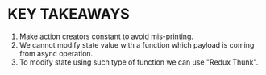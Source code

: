 # KEY TAKEAWAYS

1. Make action creators constant to avoid mis-printing.
2. We cannot modify state value with a function which payload is coming from async operation.
3. To modify state using such type of function we can use "Redux Thunk".
